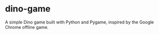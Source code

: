 # dino-game
A simple Dino game built with Python and Pygame, inspired by the Google Chrome offline game.
